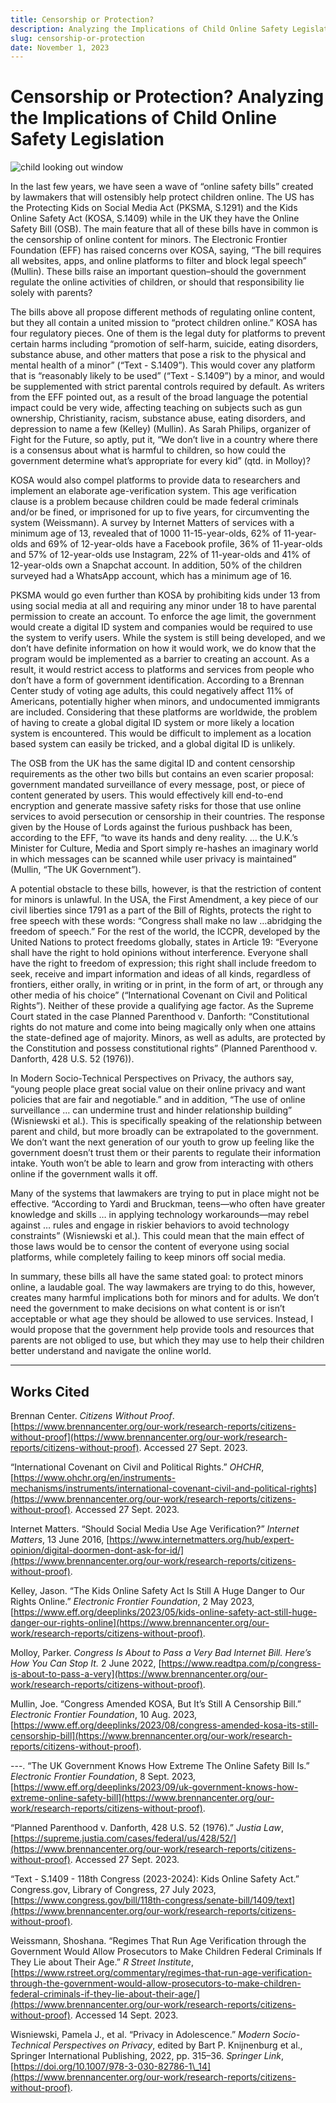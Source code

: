 ```yaml
---
title: Censorship or Protection?
description: Analyzing the Implications of Child Online Safety Legislation
slug: censorship-or-protection
date: November 1, 2023
---
```


# Censorship or Protection? Analyzing the Implications of Child Online Safety Legislation

![child looking out window](https://assets.vrite.io/64974cb888e8beebeb2c925b/l1gk8Qcd5C8mKNId8RAvl.jpeg)

In the last few years, we have seen a wave of “online safety bills” created by lawmakers that will ostensibly help protect children online. The US has the Protecting Kids on Social Media Act (PKSMA, S.1291) and the Kids Online Safety Act (KOSA, S.1409) while in the UK they have the Online Safety Bill (OSB). The main feature that all of these bills have in common is the censorship of online content for minors. The Electronic Frontier Foundation (EFF) has raised concerns over KOSA, saying, “The bill requires all websites, apps, and online platforms to filter and block legal speech” (Mullin). These bills raise an important question–should the government regulate the online activities of children, or should that responsibility lie solely with parents?

The bills above all propose different methods of regulating online content, but they all contain a united mission to “protect children online.” KOSA has four regulatory pieces. One of them is the legal duty for platforms to prevent certain harms including “promotion of self-harm, suicide, eating disorders, substance abuse, and other matters that pose a risk to the physical and mental health of a minor” (“Text - S.1409”).  This would cover any platform that is “reasonably likely to be used” (“Text - S.1409”) by a minor, and would be supplemented with strict parental controls required by default. As writers from the EFF pointed out, as a result of the broad language the potential impact could be very wide, affecting teaching on subjects such as gun ownership, Christianity, racism, substance abuse, eating disorders, and depression to name a few (Kelley) (Mullin). As Sarah Philips, organizer of Fight for the Future, so aptly, put it, “We don’t live in a country where there is a consensus about what is harmful to children, so how could the government determine what’s appropriate for every kid” (qtd. in Molloy)?

KOSA would also compel platforms to provide data to researchers and implement an elaborate age-verification system. This age verification clause is a problem because children could be made federal criminals and/or be fined, or imprisoned for up to five years, for circumventing the system (Weissmann). A survey by Internet Matters of services with a minimum age of 13, revealed that of 1000 11-15-year-olds, 62% of 11-year-olds and 69% of 12-year-olds have a Facebook profile, 36% of 11-year-olds and 57% of 12-year-olds use Instagram, 22% of 11-year-olds and 41% of 12-year-olds own a Snapchat account. In addition, 50% of the children surveyed had a WhatsApp account, which has a minimum age of 16. 

PKSMA would go even further than KOSA by prohibiting kids under 13 from using social media at all and requiring any minor under 18 to have parental permission to create an account. To enforce the age limit, the government would create a digital ID system and companies would be required to use the system to verify users. While the system is still being developed, and we don’t have definite information on how it would work, we do know that the program would be implemented as a barrier to creating an account. As a result, it would restrict access to platforms and services from people who don’t have a form of government identification. According to a Brennan Center study of voting age adults, this could negatively affect 11% of Americans, potentially higher when minors, and undocumented immigrants are included. Considering that these platforms are worldwide, the problem of having to create a global digital ID system or more likely a location system is encountered. This would be difficult to implement as a location based system can easily be tricked, and a global digital ID is unlikely.

The OSB from the UK has the same digital ID and content censorship requirements as the other two bills but contains an even scarier proposal: government mandated surveillance of every message, post, or piece of content generated by users. This would effectively kill end-to-end encryption and generate massive safety risks for those that use online services to avoid persecution or censorship in their countries. The response given by the House of Lords against the furious pushback has been, according to the EFF, “to wave its hands and deny reality. … the U.K.’s Minister for Culture, Media and Sport simply re-hashes an imaginary world in which messages can be scanned while user privacy is maintained” (Mullin, “The UK Government”).

A potential obstacle to these bills, however, is that the restriction of content for minors is unlawful. In the USA, the First Amendment, a key piece of our civil liberties since 1791 as a part of the Bill of Rights, protects the right to free speech with these words: “Congress shall make no law …abridging the freedom of speech.” For the rest of the world, the ICCPR, developed by the United Nations to protect freedoms globally, states in Article 19: “Everyone shall have the right to hold opinions without interference. Everyone shall have the right to freedom of expression; this right shall include freedom to seek, receive and impart information and ideas of all kinds, regardless of frontiers, either orally, in writing or in print, in the form of art, or through any other media of his choice” (“International Covenant on Civil and Political Rights”). Neither of these provide a qualifying age factor. As the Supreme Court stated in the case Planned Parenthood v. Danforth: “Constitutional rights do not mature and come into being magically only when one attains the state-defined age of majority. Minors, as well as adults, are protected by the Constitution and possess constitutional rights” (Planned Parenthood v. Danforth, 428 U.S. 52 (1976)).

In Modern Socio-Technical Perspectives on Privacy, the authors say, “young people place great social value on their online privacy and want policies that are fair and negotiable.” and in addition, “The use of online surveillance … can undermine trust and hinder relationship building” (Wisniewski et al.). This is specifically speaking of the relationship between parent and child, but more broadly can be extrapolated to the government. We don’t want the next generation of our youth to grow up feeling like the government doesn’t trust them or their parents to regulate their information intake. Youth won’t be able to learn and grow from interacting with others online if the government walls it off. 

Many of the systems that lawmakers are trying to put in place might not be effective. “According to Yardi and Bruckman, teens—who often have greater knowledge and skills … in applying technology workarounds—may rebel against … rules and engage in riskier behaviors to avoid technology constraints” (Wisniewski et al.). This could mean that the main effect of those laws would be to censor the content of everyone using social platforms, while completely failing to keep minors off social media.

In summary, these bills all have the same stated goal: to protect minors online, a laudable goal. The way lawmakers are trying to do this, however, creates many harmful implications both for minors and for adults. We don’t need the government to make decisions on what content is or isn’t acceptable or what age they should be allowed to use services. Instead, I would propose that the government help provide tools and resources that parents are not obliged to use, but which they may use to help their children better understand and navigate the online world.


* * *

## Works Cited

Brennan Center. _Citizens Without Proof_. [https://www.brennancenter.org/our-work/research-reports/citizens-without-proof](https://www.brennancenter.org/our-work/research-reports/citizens-without-proof). Accessed 27 Sept. 2023.

“International Covenant on Civil and Political Rights.” _OHCHR_, [](https://www.ohchr.org/en/instruments-mechanisms/instruments/international-covenant-civil-and-political-rights)[https://www.ohchr.org/en/instruments-mechanisms/instruments/international-covenant-civil-and-political-rights](https://www.brennancenter.org/our-work/research-reports/citizens-without-proof). Accessed 27 Sept. 2023.

Internet Matters. “Should Social Media Use Age Verification?” _Internet Matters_, 13 June 2016, [](https://www.internetmatters.org/hub/expert-opinion/digital-doormen-dont-ask-for-id/)[https://www.internetmatters.org/hub/expert-opinion/digital-doormen-dont-ask-for-id/](https://www.brennancenter.org/our-work/research-reports/citizens-without-proof).

Kelley, Jason. “The Kids Online Safety Act Is Still A Huge Danger to Our Rights Online.” _Electronic Frontier Foundation_, 2 May 2023, [](https://www.eff.org/deeplinks/2023/05/kids-online-safety-act-still-huge-danger-our-rights-online)[https://www.eff.org/deeplinks/2023/05/kids-online-safety-act-still-huge-danger-our-rights-online](https://www.brennancenter.org/our-work/research-reports/citizens-without-proof).

Molloy, Parker. _Congress Is About to Pass a Very Bad Internet Bill. Here’s How You Can Stop It._ 2 June 2022, [](https://www.readtpa.com/p/congress-is-about-to-pass-a-very)[https://www.readtpa.com/p/congress-is-about-to-pass-a-very](https://www.brennancenter.org/our-work/research-reports/citizens-without-proof).

Mullin, Joe. “Congress Amended KOSA, But It’s Still A Censorship Bill.” _Electronic Frontier Foundation_, 10 Aug. 2023, [](https://www.eff.org/deeplinks/2023/08/congress-amended-kosa-its-still-censorship-bill)[https://www.eff.org/deeplinks/2023/08/congress-amended-kosa-its-still-censorship-bill](https://www.brennancenter.org/our-work/research-reports/citizens-without-proof).

\---. “The UK Government Knows How Extreme The Online Safety Bill Is.” _Electronic Frontier Foundation_, 8 Sept. 2023, [](https://www.eff.org/deeplinks/2023/09/uk-government-knows-how-extreme-online-safety-bill)[https://www.eff.org/deeplinks/2023/09/uk-government-knows-how-extreme-online-safety-bill](https://www.brennancenter.org/our-work/research-reports/citizens-without-proof).

“Planned Parenthood v. Danforth, 428 U.S. 52 (1976).” _Justia Law_, [](https://supreme.justia.com/cases/federal/us/428/52/)[https://supreme.justia.com/cases/federal/us/428/52/](https://www.brennancenter.org/our-work/research-reports/citizens-without-proof). Accessed 27 Sept. 2023.

“Text - S.1409 - 118th Congress (2023-2024): Kids Online Safety Act.” Congress.gov, Library of Congress, 27 July 2023, [https://www.congress.gov/bill/118th-congress/senate-bill/1409/text](https://www.brennancenter.org/our-work/research-reports/citizens-without-proof).

Weissmann, Shoshana. “Regimes That Run Age Verification through the Government Would Allow Prosecutors to Make Children Federal Criminals If They Lie about Their Age.” _R Street Institute_, [](https://www.rstreet.org/commentary/regimes-that-run-age-verification-through-the-government-would-allow-prosecutors-to-make-children-federal-criminals-if-they-lie-about-their-age/)[https://www.rstreet.org/commentary/regimes-that-run-age-verification-through-the-government-would-allow-prosecutors-to-make-children-federal-criminals-if-they-lie-about-their-age/](https://www.brennancenter.org/our-work/research-reports/citizens-without-proof). Accessed 14 Sept. 2023.

Wisniewski, Pamela J., et al. “Privacy in Adolescence.” _Modern Socio-Technical Perspectives on Privacy_, edited by Bart P. Knijnenburg et al., Springer International Publishing, 2022, pp. 315–36. _Springer Link_, [](https://doi.org/10.1007/978-3-030-82786-1_14)[https://doi.org/10.1007/978-3-030-82786-1\_14](https://www.brennancenter.org/our-work/research-reports/citizens-without-proof).
